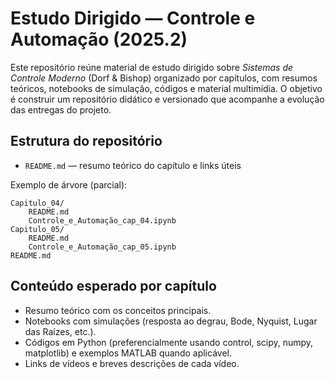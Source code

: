 # Estudo Dirigido — Controle e Automação (2025.2)

Este repositório reúne material de estudo dirigido sobre *Sistemas de Controle Moderno* (Dorf & Bishop) organizado por capítulos, com resumos teóricos, notebooks de simulação, códigos e material multimídia. O objetivo é construir um repositório didático e versionado que acompanhe a evolução das entregas do projeto.

## Estrutura do repositório

- `README.md` — resumo teórico do capítulo e links úteis

Exemplo de árvore (parcial):

```
Capitulo_04/
	README.md
	Controle_e_Automação_cap_04.ipynb
Capitulo_05/
	README.md
    Controle_e_Automação_cap_05.ipynb
README.md 
```

## Conteúdo esperado por capítulo

- Resumo teórico com os conceitos principais.
- Notebooks com simulações (resposta ao degrau, Bode, Nyquist, Lugar das Raízes, etc.).
- Códigos em Python (preferencialmente usando control, scipy, numpy, matplotlib) e exemplos MATLAB quando aplicável.
- Links de vídeos e breves descrições de cada vídeo.
